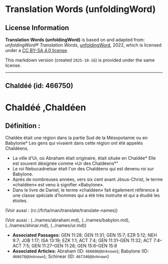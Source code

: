 # Translation Words (unfoldingWord)

## License Information

**Translation Words (unfoldingWord)** is based on and adapted from: _unfoldingWord® Translation Words_, [unfoldingWord](https://unfoldingword.org/utw), 2022, which is licensed under a [CC BY-SA 4.0 license](https://creativecommons.org/licenses/by-sa/4.0/legalcode.en).

This markdown version (created `2025-10-16`) is provided under the same license.



--------------------------------

## Chaldéé (id: 466750)

Chaldéé ,Chaldéen
=================

Définition :
------------

Chaldée était une région dans la partie Sud de la Mésopotamie ou en Babylonie\* Les gens qui vivaient dans cette région ont été appelés Chaldéens.

* La ville d'Ur, où Abraham était originaire, était située en Chaldée\* Elle est souvent désignée comme «Ur des Chaldéens\*"
* Le roi Nebucadnetsar était l'un des Chaldéens qui est devenu roi sur Babylone.
* Après de nombreuses années, vers six cent avant Jésus\-Christ, le terme «chaldéen» est venu à signifier «Babylone».
* Dans le livre de Daniel, le terme «chaldéen» fait également référence à une classe spéciale d'hommes qui a été très instruite et qui a étudié les étoiles.

(Voir aussi : (rc://fr/ta/man/translate/translate\-names))

(Voir aussi : (../names/abraham.md), (../names/babylon.md), (../names/shinar.md), (../names/ur.md))

* **Associated Passages:** GEN 11:28; GEN 11:31; GEN 15:7; EZR 5:12; NEH 9:7; JOB 1:17; ISA 13:19; EZK 1:1; ACT 7:4; GEN 11:31–GEN 11:32; ACT 7:4–ACT 7:5; GEN 11:27–GEN 11:28; GEN 15:6–GEN 15:8
* **Associated Articles:** Abraham (ID: `466606@Unknown`); Babylone (ID: `466678@Unknown`); Schinear (ID: `467346@Unknown`)

